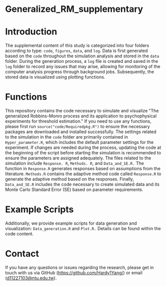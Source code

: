 # Generalized_RM_supplementary

# Introduction
 The supplemental content of this study is categorized into four folders according to type: `code`, `figures`, `data`, and `log`. Data is first generated based on the `code` throughout the simulation analysis and stored in the `data` folder. During the generation process, a `log` file is created and saved in the `log` folder to record any issues that may arise, allowing for monitoring of the computer analysis progress through background jobs. Subsequently, the stored data is visualized using plotting functions. 
 
# Functions 
This repository contains the code necessary to simulate and visualize "The generalized Robbins-Monro process and its application to psychophysical experiments for threshold estimation." If you need to use any functions, please first run `source("code/Requiredpkg.R")` to ensure the necessary packages are downloaded and installed successfully. The settings related to the simulation in the `code` folder are primarily contained in `Hyper_parameter.R`, which includes the default parameter settings for the experiment. If changes are needed during the process, updating the code at the beginning of the script before starting the simulation is recommended to ensure the parameters are assigned adequately. The files related to the simulation include `Response. R`, `Methods. R`, and `Data_and_SE.R.` The function in `Response.R` generates responses based on assumptions from the literature. `Methods.R` contains the adaptive method code called `Response.R` to generate the adaptive method based on the responses. Finally, `Data_and_SE.R` includes the code necessary to create simulated data and its Monte Carlo Standard Error (SE) based on parameter requirements.

# Example Scripts
Additionally, we provide example scripts for data generation and visualization: `Data_generation.R` and `Plot.R.` 
Details can be found within the code content.

# Contact
If you have any questions or issues regarding the research, please get in touch with us via GitHub (https://github.com/Hardy1Yang/) or email (d11227103@ntu.edu.tw).
